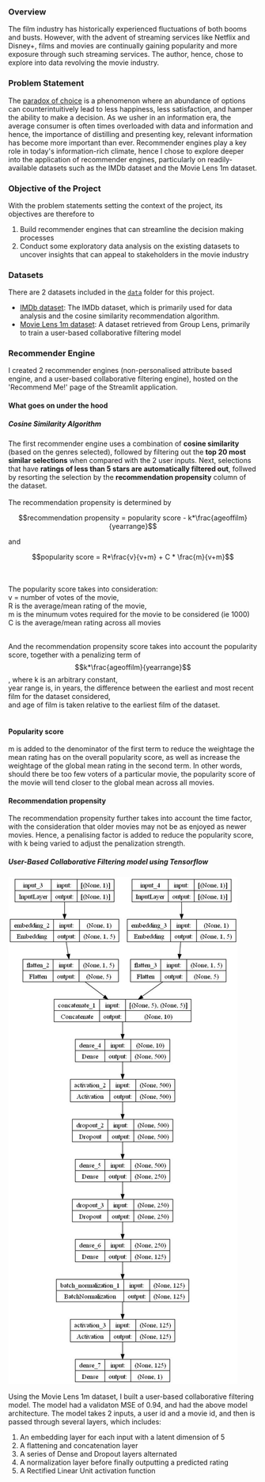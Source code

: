 ### Overview

The film industry has historically experienced fluctuations of both booms and busts. However, with the advent of streaming services like Netflix and Disney+, films and movies are continually gaining popularity and more exposure through such streaming services. The author, hence, chose to explore into data revolving the movie industry. 

### Problem Statement

The [paradox of choice](https://modelthinkers.com/mental-model/paradox-of-choice#:~:text=The%20paradox%20of%20choice%20is,ability%20to%20make%20a%20decision) is a phenomenon where an abundance of options can counterintuitively lead to less happiness, less satisfaction, and hamper the ability to make a decision.
As we usher in an information era, the average consumer is often times overloaded with data and information and hence, the importance of distilling and presenting key, relevant information has become more important than ever. Recommender engines play a key role in today's information-rich climate, hence I chose to explore deeper into the application of recommender engines, particularly on readily-available datasets such as the IMDb dataset and the Movie Lens 1m dataset.


### Objective of the Project
With the problem statements setting the context of the project, its objectives are therefore to
1. Build recommender engines that can streamline the decision making processes
2. Conduct some exploratory data analysis on the existing datasets to uncover insights that can appeal to stakeholders in the movie industry


### Datasets

There are 2 datasets included in the [`data`](./Capstone_Project/data/) folder for this project. 

* [IMDb dataset](./data/movies2013-2023.parquet): The IMDb dataset, which is primarily used for data analysis and the cosine similarity recommendation algorithm.
* [Movie Lens 1m dataset](./data/ML1m_merged.parquet): A dataset retrieved from Group Lens, primarily to train a user-based collaborative filtering model


### Recommender Engine
I created 2 recommender engines (non-personalised attribute based engine, and a user-based collaborative filtering engine), hosted on the 'Recommend Me!' page of the Streamlit application.

#### What goes on under the hood
##### Cosine Similarity Algorithm
The first recommender engine uses a combination of **cosine similarity** (based on the genres selected), followed by filtering out the **top 20 most similar selections** when compared with the 2 user inputs. Next, selections that have **ratings of less than 5 stars are automatically filtered out**, follwed by resorting the selection by the **recommendation propensity** column of the dataset.
<br><br>
The recommendation propensity is determined by 

$$recommendation propensity = popularity score - k*\frac{ageoffilm}{yearrange}$$

and 

$$popularity score = R*\frac{v}{v+m} + C * \frac{m}{v+m}$$

<br><br>
The popularity score takes into consideration:<br>
v = number of votes of the movie, <br>
R is the average/mean rating of the movie, <br>
m is the minumum votes required for the movie to be considered (ie 1000) <br>
C is the average/mean rating across all movies<br><br>

And the recommendation propensity score takes into account the popularity score, together with a penalizing term of $$k*\frac{ageoffilm}{yearrange}$$, 
where k is an arbitrary constant, <br>
year range is, in years, the difference between the earliest and most recent film for the dataset considered, <br>
and age of film is taken relative to the earliest film of the dataset.<br><br>

#### Popularity score
m is added to the denominator of the first term to reduce the weightage the mean rating has on the overall popularity score, as well as increase the weightage of the global mean rating in the second term. In other words, should there be too few voters of a particular movie, the popularity score of the movie will tend closer to the global mean across all movies.

#### Recommendation propensity
The recommendation propensity further takes into account the time factor, with the consideration that older movies may not be as enjoyed as newer movies. Hence, a penalising factor is added to reduce the popularity score, with k being varied to adjust the penalization strength.


##### User-Based Collaborative Filtering model using Tensorflow
![](./Capstone_Project/images/model.jpg)

Using the Movie Lens 1m dataset, I built a user-based collaborative filtering model. The model had a validaton MSE of 0.94, and had the above model architecture. The model takes 2 inputs, a user id and a movie id, and then is passed through several layers, which includes:
1. An embedding layer for each input with a latent dimension of 5
2. A flattening and concatenation layer
3. A series of Dense and Dropout layers alternated
4. A normalization layer before finally outputting a predicted rating
5. A Rectified Linear Unit activation function
